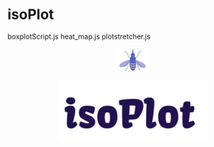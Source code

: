# isoPlot
boxplotScript.js
heat_map.js
plotstretcher.js
<p align="center"><img width=12.5% src="https://github.com/mikekd106/isoPlot/blob/master/purplemos.png"></p>
<p align="center"><img width=60% src="https://github.com/mikekd106/isoPlot/blob/master/logopurple.png"></p>
